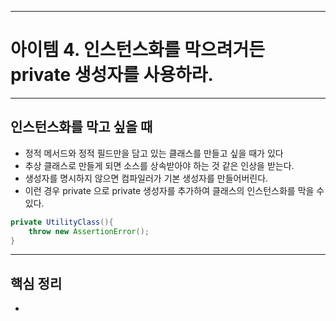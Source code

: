 
---
# 아이템 4. 인스턴스화를 막으려거든 private 생성자를 사용하라.

---
## 인스턴스화를 막고 싶을 때
- 정적 메서드와 정적 필드만을 담고 있는 클래스를 만들고 싶을 때가 있다
- 추상 클래스로 만들게 되면 소스를 상속받아야 하는 것 같은 인상을 받는다.
- 생성자를 명시하지 않으면 컴파일러가 기본 생성자를 만들어버린다.
- 이런 경우 private 으로 private 생성자를 추가하여 클래스의 인스턴스화를 막을 수 있다.

```java
private UtilityClass(){
	throw new AssertionError();
}
```

---
## 핵심 정리
-


